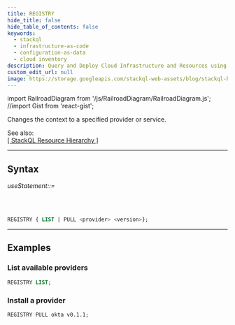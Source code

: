 ```yaml
---
title: REGISTRY
hide_title: false
hide_table_of_contents: false
keywords:
  - stackql
  - infrastructure-as-code
  - configuration-as-data
  - cloud inventory
description: Query and Deploy Cloud Infrastructure and Resources using SQL
custom_edit_url: null
image: https://storage.googleapis.com/stackql-web-assets/blog/stackql-blog-post-featured-image.png
---
```

import RailroadDiagram from '/js/RailroadDiagram/RailroadDiagram.js';
//import Gist from 'react-gist';

Changes the context to a specified provider or service.  

See also:  
[[ StackQL Resource Hierarchy ]](/docs/getting-started/resource-hierarchy)

* * * 

## Syntax

*useStatement::=*

<RailroadDiagram 
type="registry"
/>

&nbsp;  
&nbsp;  

```sql
REGISTRY { LIST | PULL <provider> <version>};
```

* * *

## Examples

### List available providers
```sql
REGISTRY LIST;
```
### Install a provider
```
REGISTRY PULL okta v0.1.1;
```
<!--
<Gist id="9b9985dbf8163ade22b71f2ccf20cb51" 
/>
-->